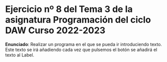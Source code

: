 # Ejercicio nº 8 del Tema 3 de la asignatura Programación del ciclo DAW Curso 2022-2023
**Enunciado**: Realizar un programa en el que se pueda ir introduciendo texto. Este texto se irá añadiendo cada vez que pulsemos el botón se añadirá el texto al Label.
